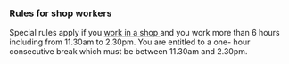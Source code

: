 ###  Rules for shop workers

Special rules apply if you [ work in a shop
](http://www.irishstatutebook.ie/eli/1998/si/57/made/en/print) and you work
more than 6 hours including from 11.30am to 2.30pm. You are entitled to a one-
hour consecutive break which must be between 11.30am and 2.30pm.
